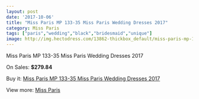 ```yaml
---
layout: post
date: '2017-10-06'
title: "Miss Paris MP 133-35 Miss Paris Wedding Dresses 2017"
category: Miss Paris
tags: ["paris","wedding","black","bridesmaid","unique"]
image: http://img.hectodress.com/13862-thickbox_default/miss-paris-mp-133-35-miss-paris-wedding-dresses-2013.jpg
---
```

Miss Paris MP 133-35 Miss Paris Wedding Dresses 2017

On Sales: **$279.84**
<a href="https://www.hectodress.com/miss-paris/6723-miss-paris-mp-133-35-miss-paris-wedding-dresses-2013.html"><amp-img layout="responsive" width="600" height="600" src="//img.hectodress.com/13862-thickbox_default/miss-paris-mp-133-35-miss-paris-wedding-dresses-2013.jpg" alt="Miss Paris MP 133-35 Miss Paris Wedding Dresses 2017 0" /></a>
<a href="https://www.hectodress.com/miss-paris/6723-miss-paris-mp-133-35-miss-paris-wedding-dresses-2013.html"><amp-img layout="responsive" width="600" height="600" src="//img.hectodress.com/13863-thickbox_default/miss-paris-mp-133-35-miss-paris-wedding-dresses-2013.jpg" alt="Miss Paris MP 133-35 Miss Paris Wedding Dresses 2017 1" /></a>

Buy it: [Miss Paris MP 133-35 Miss Paris Wedding Dresses 2017](https://www.hectodress.com/miss-paris/6723-miss-paris-mp-133-35-miss-paris-wedding-dresses-2013.html "Miss Paris MP 133-35 Miss Paris Wedding Dresses 2017")

View more: [Miss Paris](https://www.hectodress.com/116-miss-paris "Miss Paris")